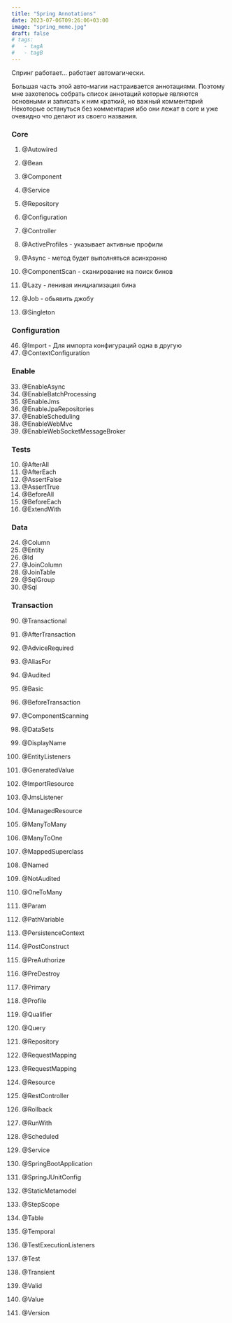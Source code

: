 ```yaml
---
title: "Spring Annotations"
date: 2023-07-06T09:26:06+03:00
image: "spring_meme.jpg"
draft: false
# tags:
#   - tagA
#   - tagB
---
```


Спринг работает... работает автомагически.

Большая часть этой авто-магии настраивается аннотациями.
Поэтому мне захотелось собрать список аннотаций которые являются основными и записать к ним краткий, но важный комментарий
Некоторые остануться без комментария ибо они лежат в core и уже очевидно что делают из своего названия.

### Core
1. @Autowired

2. @Bean
3. @Component
4. @Service
5. @Repository
6. @Configuration
7. @Controller
8. @ActiveProfiles - указывает активные профили
16. @Async - метод будет выполняться асинхронно
26. @ComponentScan - сканирование на поиск бинов
51. @Lazy - ленивая инициализация бина
52. @Job - обьявить джобу
79. @Singleton

### Configuration
46. @Import - Для импорта конфигураций одна в другую
29. @ContextConfiguration

### Enable

33. @EnableAsync
34. @EnableBatchProcessing
35. @EnableJms
36. @EnableJpaRepositories
37. @EnableScheduling
38. @EnableWebMvc
39. @ЕnаblеWebSocketMessageBroker

### Tests

10. @AfterAll
11. @AfterEach
14. @AssertFalse
15. @AssertTrue
21. @BeforeAll
22. @BeforeEach
42. @ExtendWith




### Data
24. @Column
41. @Entity
44. @Id
49. @JoinColumn
50. @JoinTable
82. @SqlGroup
83. @Sql

### Transaction
90. @Transactional
12. @AfterTransaction


9. @AdviceRequired


13. @AliasFor
17. @Audited
19. @Basic

23. @BeforeTransaction

25. @ComponentScanning



31. @DataSets
32. @DisplayName


40. @EntityListeners


43. @GeneratedValue

45. @ImportResource


48. @JmsListener


53. @ManagedResource
54. @ManyToMany
55. @ManyToOne
56. @MappedSuperclass
57. @Named
58. @NotAudited
59. @OneToMany
60. @Param
61. @PathVariable
62. @PersistenceContext
63. @PostConstruct
64. @PreAuthorize
65. @PreDestroy
66. @Primary
67. @Profile
68. @Qualifier
69. @Query
70. @Repository
71. @RequestMapping
72. @RequestMapping
73. @Resource
74. @RestController
75. @Rollback
76. @RunWith
77. @Scheduled
78. @Service

80. @SpringBootApplication
81. @SpringJUnitConfig

84. @StaticMetamodel
85. @StepScope
86. @Таblе
87. @Temporal
88. @TestExecutionListeners
89. @Test

91. @Transient
92. @Valid
93. @Value
94. @Version
